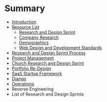 # Summary

* [Introduction](README.md)
* [Resource List](resource_list.md)
   * [Research and Design Sprint](research_and_design_sprint.md)
   * [Company Research](company_research.md)
   * [Demographics](demographics.md)
   * [Web Design and Development Standards](web_design_and_development_standards.md)
* [Research and Design Sprint Process](research_and_design_sprint_process.md)
* [Project Management](project_management.md)
* [Church Research and Design Sprint](church_research_and_design_sprint.md)
* [Portfolio Re-Design](portfolio_re-design.md)
* [SaaS Startup Framework](saas_startup_framework.md)
* [Django](django.md)
* [Operations](operations.md)
* Reverse Engineering
* List of Research and Design Sprints

